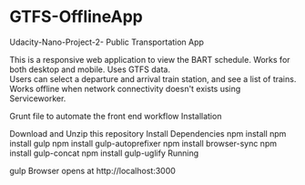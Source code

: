 # GTFS-OfflineApp
Udacity-Nano-Project-2- Public Transportation App

This is a responsive web application to view the BART schedule.
Works for both desktop and mobile.
Uses GTFS data.   
Users can select a departure and arrival train station, and see a list of trains. 
Works offline when network connectivity doesn't exists using Serviceworker.
 
Grunt file to automate the front end workflow
Installation

Download and Unzip this repository
Install Dependencies
    npm install 
    npm install gulp
    npm install gulp-autoprefixer
    npm install browser-sync
    npm install gulp-concat
    npm install gulp-uglify
Running

   gulp
Browser opens at http://localhost:3000
